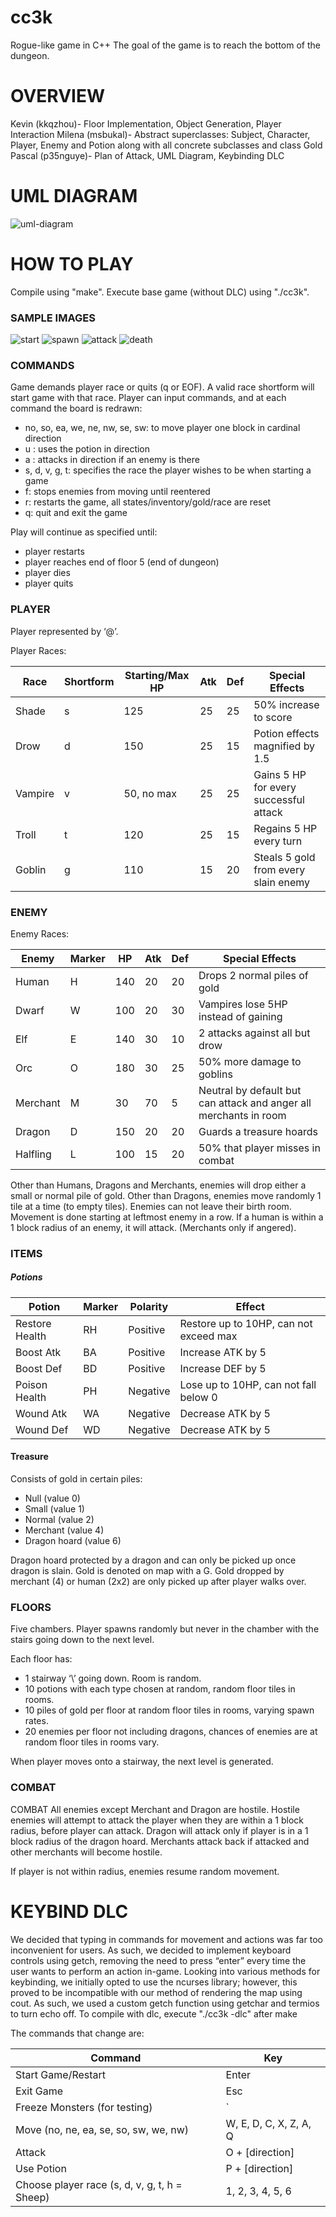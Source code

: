 # cc3k
Rogue-like game in C++
The goal of the game is to reach the bottom of the dungeon.

# OVERVIEW

Kevin (kkqzhou)- Floor Implementation, Object Generation, Player Interaction
Milena (msbukal)- Abstract superclasses: Subject, Character, Player, Enemy and Potion along with all concrete subclasses and class Gold
Pascal (p35nguye)- Plan of Attack, UML Diagram, Keybinding DLC

# UML DIAGRAM
![uml-diagram](https://github.com/msbukal/cc3k/blob/master/cc3k_UML.png?raw=true)

# HOW TO PLAY

Compile using "make". Execute base game (without DLC) using "./cc3k".

### SAMPLE IMAGES
![start](https://github.com/msbukal/cc3k/blob/master/sample_images/1-start.JPG?raw=true)
![spawn](https://github.com/msbukal/cc3k/blob/master/sample_images/2-spawn.JPG?raw=true)
![attack](https://github.com/msbukal/cc3k/blob/master/sample_images/3-attack.JPG?raw=true)
![death](https://github.com/msbukal/cc3k/blob/master/sample_images/4-death.JPG?raw=true)

### COMMANDS

Game demands player race or quits (q or EOF). A valid race shortform will start game with that race.
Player can input commands, and at each command the board is redrawn:
- no, so, ea, we, ne, nw, se, sw: to move player one block in cardinal direction
- u <direction>: uses the potion in direction
- a <direction>: attacks in direction if an enemy is there
- s, d, v, g, t: specifies the race the player wishes to be when starting a game
- f: stops enemies from moving until reentered
- r: restarts the game, all states/inventory/gold/race are reset
- q: quit and exit the game

Play will continue as specified until:
- player restarts
- player reaches end of floor 5 (end of dungeon)
- player dies
- player quits

### PLAYER
Player represented by ‘@’.

Player Races:

| Race | Shortform | Starting/Max HP | Atk | Def | Special Effects |
| ---- | --------- | --------------- | --- | --- | --------------- |
| Shade | s | 125 | 25 | 25 | 50% increase to score |
| Drow | d | 150 | 25 | 15 | Potion effects magnified by 1.5 |
| Vampire | v | 50, no max | 25 | 25 | Gains 5 HP for every successful attack |
| Troll | t | 120 | 25 | 15 | Regains 5 HP every turn | 
| Goblin | g | 110 | 15 | 20 | Steals 5 gold from every slain enemy |

### ENEMY
Enemy Races:

| Enemy | Marker | HP | Atk | Def | Special Effects |
| ----- | ------ | -- | --- | --- | --------------- |
| Human | H | 140 | 20 | 20 | Drops 2 normal piles of gold |
| Dwarf | W | 100 | 20 | 30 | Vampires lose 5HP instead of gaining |
| Elf | E | 140 | 30 | 10 | 2 attacks against all but drow |
| Orc | O | 180 | 30 | 25 | 50% more damage to goblins |
| Merchant | M | 30 | 70 | 5 | Neutral by default but can attack and anger all merchants in room |
| Dragon | D | 150 | 20 | 20 | Guards a treasure hoards |
| Halfling | L | 100 | 15 | 20 | 50% that player misses in combat |

Other than Humans, Dragons and Merchants, enemies will drop either a small or normal pile of gold.
Other than Dragons, enemies move randomly 1 tile at a time (to empty tiles). Enemies can not leave their birth room. Movement is done starting at leftmost enemy in a row.
If a human is within a 1 block radius of an enemy, it will attack. (Merchants only if angered).

### ITEMS

##### Potions

| Potion | Marker | Polarity | Effect | 
| ------ | ------ | -------- | ------ |
| Restore Health | RH | Positive | Restore up to 10HP, can not exceed max |
| Boost Atk | BA | Positive | Increase ATK by 5 |
| Boost Def | BD | Positive | Increase DEF by 5 |
| Poison Health | PH | Negative | Lose up to 10HP, can not fall below 0 |
| Wound Atk | WA | Negative | Decrease ATK by 5 | 
| Wound Def | WD | Negative | Decrease ATK by 5 |

#### Treasure
Consists of gold in certain piles: 
- Null (value 0)
- Small (value 1)
- Normal (value 2)
- Merchant (value 4)
- Dragon hoard (value 6)

Dragon hoard protected by a dragon and can only be picked up once dragon is slain.
Gold is denoted on map with a G. 
Gold dropped by merchant (4) or human (2x2) are only picked up after player walks over.

### FLOORS
Five chambers. Player spawns randomly but never in the chamber with the stairs going down to the next level.

Each floor has:
- 1 stairway ‘\’ going down. Room is random.
- 10 potions with each type chosen at random, random floor tiles in rooms.
- 10 piles of gold per floor at random floor tiles in rooms, varying spawn rates.
- 20 enemies per floor not including dragons, chances of enemies are at random floor tiles in rooms vary.
        
When player moves onto a stairway, the next level is generated.

### COMBAT
COMBAT
All enemies except Merchant and Dragon are hostile. Hostile enemies will attempt to attack the player when they are within a 1 block radius, before player can attack. 
Dragon will attack only if player is in a 1 block radius of the dragon hoard. Merchants attack back if attacked and other merchants will become hostile.

If player is not within radius, enemies resume random movement.

# KEYBIND DLC
We decided that typing in commands for movement and actions was far too inconvenient for users. As such, we decided to implement keyboard controls using getch, removing the need to press “enter” every time the user wants to perform an action in-game. Looking into various methods for keybinding, we initially opted to use the ncurses library; however, this proved to be incompatible with our method of rendering the map using cout. As such, we used a custom getch function using getchar and termios to turn echo off. 
To compile with dlc, execute "./cc3k -dlc" after make

The commands that change are:

| Command | Key |
| ------- | --- |
| Start Game/Restart | Enter |
| Exit Game | Esc |
| Freeze Monsters (for testing) | ` |
| Move (no, ne, ea, se, so, sw, we, nw) | W, E, D, C, X, Z, A, Q |
| Attack | O + [direction] |
| Use Potion | P + [direction] |
| Choose player race (s, d, v, g, t, h = Sheep) | 1, 2, 3, 4, 5, 6 |
